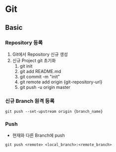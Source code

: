 # Git

## Basic

### Repository 등록

1. Git에서 Repository 신규 생성
2. 신규 Project git 초기화
    1. git init
    2. git add README.md
    3. git commit -m "init"
    4. git remote add origin {git-repository-url}
    5. git push -u origin master

### 신규 Branch 원격 등록

```
git push --set-upstream origin {branch_name}
```

### Push

- 현재와 다른 Branch에 push
```
git push <remote> <local_branch>:<remote_branch>
```
